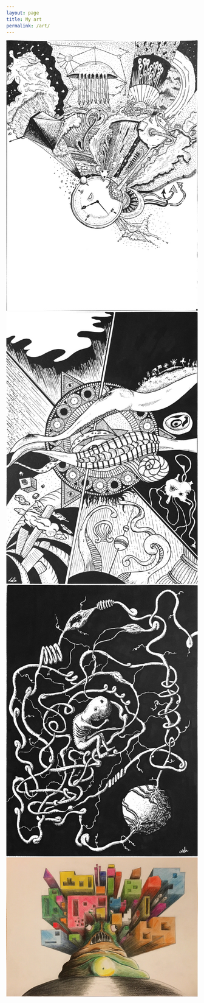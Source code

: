 ```yaml
---
layout: page
title: My art
permalink: /art/
---
```

![](/assets/images/art1.jpg)
![](/assets/images/art2.jpg)
![](/assets/images/art3.jpg)
![](/assets/images/art4.jpg)
